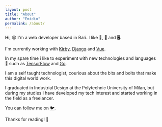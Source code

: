 ```yaml
---
layout: post
title: "About"
author: "Emidio"
permalink: /about/
---
```


Hi, 😎
I'm a web developer based in Bari. 
I like 🍕, 🎼 and 🖥.

I'm currently working with [Kirby](http://getkirby.com), [Django](https://www.djangoproject.com/) and [Vue](https://vuejs.org/).

In my spare time i like to experiment with new technologies and languages 🚀 such as [TensorFlow](https://www.tensorflow.org/) and [Go](https://golang.org/).

I am a self taught technologist, courious about the bits and bolts that make this digital world work.

I graduated in Industrial Design at the Polytechnic University of Milan, but during my studies i have developed my tech interest and started working in the field as a freelancer.

You can follow me on [🐦](https://twitter.com/emidiotorre).

Thanks for reading! 🙏
